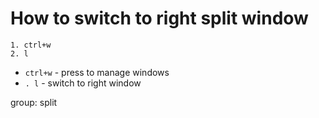 # How to switch to right split window

```vim
1. ctrl+w
2. l
```

- `ctrl+w` - press to manage windows
- `. l` - switch to right window

group: split


